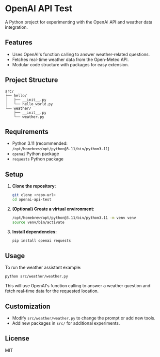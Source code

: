 # OpenAI API Test

A Python project for experimenting with the OpenAI API and weather data integration.

## Features
- Uses OpenAI's function calling to answer weather-related questions.
- Fetches real-time weather data from the Open-Meteo API.
- Modular code structure with packages for easy extension.

## Project Structure
```
src/
├── hello/
│   ├── __init__.py
│   └── hello_world.py
└── weather/
    ├── __init__.py
    └── weather.py
```

## Requirements
- Python 3.11 (recommended: `/opt/homebrew/opt/python@3.11/bin/python3.11`)
- `openai` Python package
- `requests` Python package

## Setup
1. **Clone the repository:**
   ```bash
   git clone <repo-url>
   cd openai-api-test
   ```
2. **(Optional) Create a virtual environment:**
   ```bash
   /opt/homebrew/opt/python@3.11/bin/python3.11 -m venv venv
   source venv/bin/activate
   ```
3. **Install dependencies:**
   ```bash
   pip install openai requests
   ```

## Usage
To run the weather assistant example:
```bash
python src/weather/weather.py
```

This will use OpenAI's function calling to answer a weather question and fetch real-time data for the requested location.

## Customization
- Modify `src/weather/weather.py` to change the prompt or add new tools.
- Add new packages in `src/` for additional experiments.

## License
MIT